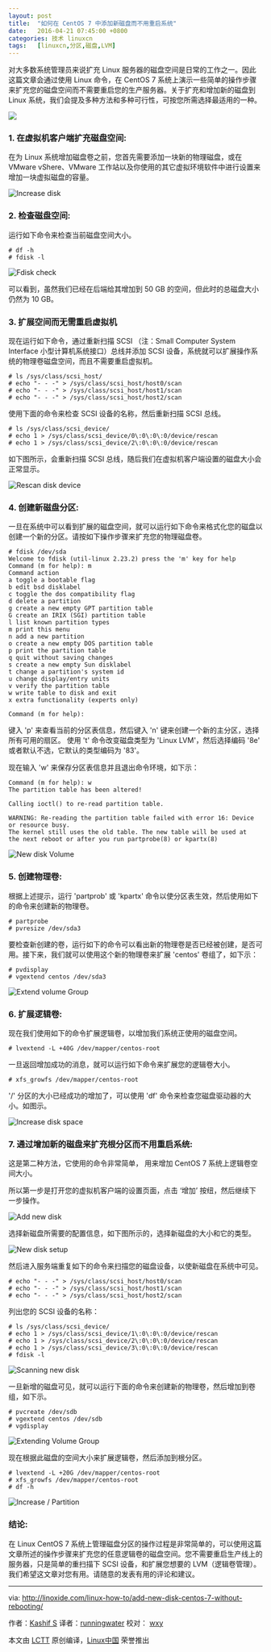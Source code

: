 ```yaml
---
layout: post
title:	"如何在 CentOS 7 中添加新磁盘而不用重启系统"
date:	2016-04-21 07:45:00 +0800 
categories:	技术 linuxcn 
tags:	[linuxcn,分区,磁盘,LVM]
---
```



对大多数系统管理员来说扩充 Linux 服务器的磁盘空间是日常的工作之一。因此这篇文章会通过使用 Linux 命令，在 CentOS 7 系统上演示一些简单的操作步骤来扩充您的磁盘空间而不需要重启您的生产服务器。关于扩充和增加新的磁盘到 Linux 系统，我们会提及多种方法和多种可行性，可按您所需选择最适用的一种。


![](/Asserts/Images/album/201604/21/062624r6p9nkk702b7pdd5.jpg)


### 1. 在虚拟机客户端扩充磁盘空间:


在为 Linux 系统增加磁盘卷之前，您首先需要添加一块新的物理磁盘，或在 VMware vShere、VMware 工作站以及你使用的其它虚拟环境软件中进行设置来增加一块虚拟磁盘的容量。


![Increase disk](/Asserts/Images/album/201604/21/062633g88l0thshic10hpr.png)


### 2. 检查磁盘空间:


运行如下命令来检查当前磁盘空间大小。



```
# df -h
# fdisk -l

```

![Fdisk check](/Asserts/Images/album/201604/21/062634q8edsvaqde9rbdfm.png)


可以看到，虽然我们已经在后端给其增加到 50 GB 的空间，但此时的总磁盘大小仍然为 10 GB。


### 3. 扩展空间而无需重启虚拟机


现在运行如下命令，通过重新扫描 SCSI （注：Small Computer System Interface 小型计算机系统接口）总线并添加 SCSI 设备，系统就可以扩展操作系统的物理卷磁盘空间，而且不需要重启虚拟机。



```
# ls /sys/class/scsi_host/
# echo "- - -" > /sys/class/scsi_host/host0/scan
# echo "- - -" > /sys/class/scsi_host/host1/scan
# echo "- - -" > /sys/class/scsi_host/host2/scan

```

使用下面的命令来检查 SCSI 设备的名称，然后重新扫描 SCSI 总线。



```
# ls /sys/class/scsi_device/
# echo 1 > /sys/class/scsi_device/0\:0\:0\:0/device/rescan
# echo 1 > /sys/class/scsi_device/2\:0\:0\:0/device/rescan

```

如下图所示，会重新扫描 SCSI 总线，随后我们在虚拟机客户端设置的磁盘大小会正常显示。


![Rescan disk device](/Asserts/Images/album/201604/21/062635v2iiwfffo22xxipi.png)


### 4. 创建新磁盘分区:


一旦在系统中可以看到扩展的磁盘空间，就可以运行如下命令来格式化您的磁盘以创建一个新的分区。请按如下操作步骤来扩充您的物理磁盘卷。



```
# fdisk /dev/sda
Welcome to fdisk (util-linux 2.23.2) press the 'm' key for help
Command (m for help): m
Command action
a toggle a bootable flag
b edit bsd disklabel
c toggle the dos compatibility flag
d delete a partition
g create a new empty GPT partition table
G create an IRIX (SGI) partition table
l list known partition types
m print this menu
n add a new partition
o create a new empty DOS partition table
p print the partition table
q quit without saving changes
s create a new empty Sun disklabel
t change a partition's system id
u change display/entry units
v verify the partition table
w write table to disk and exit
x extra functionality (experts only)

Command (m for help):

```

键入 'p' 来查看当前的分区表信息，然后键入 'n' 键来创建一个新的主分区，选择所有可用的扇区。 使用 't' 命令改变磁盘类型为 'Linux LVM'，然后选择编码 '8e' 或者默认不选，它默认的类型编码为 '83'。


现在输入 'w' 来保存分区表信息并且退出命令环境，如下示：



```
Command (m for help): w
The partition table has been altered!

Calling ioctl() to re-read partition table.

WARNING: Re-reading the partition table failed with error 16: Device or resource busy.
The kernel still uses the old table. The new table will be used at
the next reboot or after you run partprobe(8) or kpartx(8)

```

![New disk Volume](/Asserts/Images/album/201604/21/062636itvhtyzy6ha1a1lv.png)


### 5. 创建物理卷:


根据上述提示，运行 'partprob' 或 'kpartx' 命令以使分区表生效，然后使用如下的命令来创建新的物理卷。



```
# partprobe
# pvresize /dev/sda3

```

要检查新创建的卷，运行如下的命令可以看出新的物理卷是否已经被创建，是否可用。接下来，我们就可以使用这个新的物理卷来扩展 'centos' 卷组了，如下示：



```
# pvdisplay
# vgextend centos /dev/sda3

```

![Extend volume Group](/Asserts/Images/album/201604/21/062636wkoaw3vhrvohipsk.png)


### 6. 扩展逻辑卷:


现在我们使用如下的命令扩展逻辑卷，以增加我们系统正使用的磁盘空间。



```
# lvextend -L +40G /dev/mapper/centos-root

```

一旦返回增加成功的消息，就可以运行如下命令来扩展您的逻辑卷大小。



```
# xfs_growfs /dev/mapper/centos-root

```

'/' 分区的大小已经成功的增加了，可以使用 'df' 命令来检查您磁盘驱动器的大小。如图示。


![Increase disk space](/Asserts/Images/album/201604/21/062637apvkzn9lk99zpjuk.png)


### 7. 通过增加新的磁盘来扩充根分区而不用重启系统:


这是第二种方法，它使用的命令非常简单， 用来增加 CentOS 7 系统上逻辑卷空间大小。


所以第一步是打开您的虚拟机客户端的设置页面，点击 ‘增加’ 按纽，然后继续下一步操作。


![Add new disk](/Asserts/Images/album/201604/21/062637i8x38e00bxclabgg.png)


选择新磁盘所需要的配置信息，如下图所示的，选择新磁盘的大小和它的类型。


![New disk setup](/Asserts/Images/album/201604/21/062638syyh51eif444hehq.png)


然后进入服务端重复如下的命令来扫描您的磁盘设备，以使新磁盘在系统中可见。



```
# echo "- - -" > /sys/class/scsi_host/host0/scan
# echo "- - -" > /sys/class/scsi_host/host1/scan
# echo "- - -" > /sys/class/scsi_host/host2/scan

```

列出您的 SCSI 设备的名称：



```
# ls /sys/class/scsi_device/
# echo 1 > /sys/class/scsi_device/1\:0\:0\:0/device/rescan
# echo 1 > /sys/class/scsi_device/2\:0\:0\:0/device/rescan
# echo 1 > /sys/class/scsi_device/3\:0\:0\:0/device/rescan
# fdisk -l

```

![Scanning new disk](/Asserts/Images/album/201604/21/062638uax94efrjefn3naz.png)


一旦新增的磁盘可见，就可以运行下面的命令来创建新的物理卷，然后增加到卷组，如下示。



```
# pvcreate /dev/sdb
# vgextend centos /dev/sdb
# vgdisplay

```

![Extending Volume Group](/Asserts/Images/album/201604/21/062639dqz27878f4qmhqy7.png)


现在根据此磁盘的空间大小来扩展逻辑卷，然后添加到根分区。



```
# lvextend -L +20G /dev/mapper/centos-root
# xfs_growfs /dev/mapper/centos-root
# df -h

```

![Increase / Partition](/Asserts/Images/album/201604/21/062639sl6fh5qmtl3mj3xy.png)


### 结论:


在 Linux CentOS 7 系统上管理磁盘分区的操作过程是非常简单的，可以使用这篇文章所述的操作步骤来扩充您的任意逻辑卷的磁盘空间。您不需要重启生产线上的服务器，只是简单的重扫描下 SCSI 设备，和扩展您想要的 LVM（逻辑卷管理）。我们希望这文章对您有用。请随意的发表有用的评论和建议。




---


via: <http://linoxide.com/linux-how-to/add-new-disk-centos-7-without-rebooting/>


作者：[Kashif S](http://linoxide.com/author/kashifs/) 译者：[runningwater](https://github.com/runningwater) 校对： [wxy](https://github.com/wxy)


本文由 [LCTT](https://github.com/LCTT/TranslateProject) 原创编译，[Linux中国](https://linux.cn/) 荣誉推出
